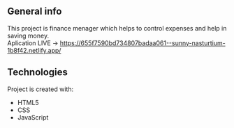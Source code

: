 ## General info
This project is finance menager which helps to control expenses and help in saving money.<br />
Aplication LIVE -> <a href="https://655f7590bd734807badaa061--sunny-nasturtium-1b8f42.netlify.app/" target="blank" >https://655f7590bd734807badaa061--sunny-nasturtium-1b8f42.netlify.app/ </a>


## Technologies
Project is created with:
* HTML5
* CSS
* JavaScript
